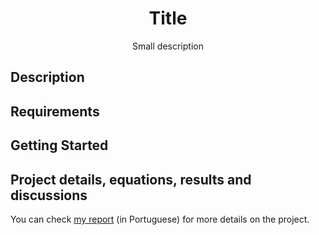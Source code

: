 <h1 align="center">
Title
</h1>

<p align="center">
    Small description
</p>

## Description

## Requirements

## Getting Started

## Project details, equations, results and discussions

You can check [my report](https://github.com/BrunoScaglione/Real-Case-Partial-Differential-Equations-Numerical-Analysis/blob/main/Wind_PDE_Numerical_Analyses.pdf) (in Portuguese) for more details on the project.
